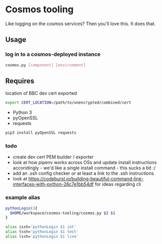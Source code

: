 # Cosmos tooling

Like logging on the cosmos services? Then you'll love this. It does that. 

## Usage

### log in to a cosmos-deployed instance

```bash
cosmos.py [component] [environment]
```

## Requires

location of BBC dev cert exported

```bash
export CERT_LOCATION=/path/to/unencrypted/combined/cert
```

* Python 3
* pyOpenSSL
* requests

```bash
pip3 install pyOpenSSL requests
```

### todo

* create dev cert PEM builder / exporter
* look at how pipenv works across OSs and update install instructions accoridingly - we'd like a single install command - this sucks a bit :/
* add an .ssh config checker or at least a link to the .ssh instructions
* look at https://codeburst.io/building-beautiful-command-line-interfaces-with-python-26c7e1bb54df for ideas regarding cli

### example alias

```bash
pythonLogin(){
  $HOME/workspace/cosmos-tooling/cosmos.py $2 $1
}

alias issh='pythonLogin $1 int'
alias tssh='pythonLogin $1 test'
alias lssh='pythonLogin $1 live'
```
